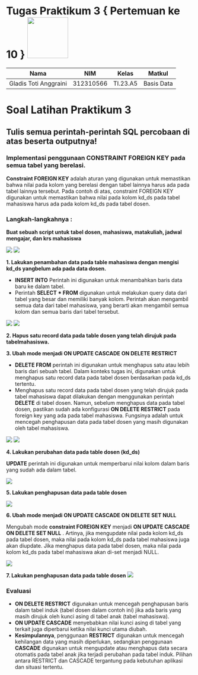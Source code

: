 # Tugas Praktikum 3 { Pertemuan ke 10 } <img src=https://qph.fs.quoracdn.net/main-qimg-648763cc041459725b62108f4fdf5b91 width="110px" >
|**Nama**|**NIM**|**Kelas**|**Matkul**|
|----|---|-----|------|
|Gladis Toti Anggraini |312310566|TI.23.A5|Basis Data|

# Soal Latihan Praktikum 3
## Tulis semua perintah-perintah SQL percobaan di atas beserta outputnya!
### Implementasi penggunaan CONSTRAINT FOREIGN KEY pada semua tabel yang berelasi.

**Constraint FOREIGN KEY** adalah aturan yang digunakan untuk memastikan bahwa nilai pada kolom yang berelasi dengan tabel lainnya harus ada pada tabel lainnya tersebut. Pada contoh di atas, constraint FOREIGN KEY digunakan untuk memastikan bahwa nilai pada kolom kd_ds pada tabel mahasiswa harus ada pada kolom kd_ds pada tabel dosen.

### Langkah-langkahnya :

**Buat sebuah script untuk tabel dosen, mahasiswa, matakuliah, jadwal mengajar, dan krs mahasiswa**

<img src="ss/1.png">
<img src="ss/1.1.png">

**1. Lakukan penambahan data pada table mahasiswa dengan mengisi kd_ds yangbelum ada pada data dosen.**

- **INSERT INTO** Perintah ini digunakan untuk menambahkan baris data baru ke dalam tabel. 
- Perintah **SELECT * FROM** digunakan untuk melakukan query data dari tabel yang besar dan memiliki banyak kolom. Perintah akan mengambil semua data dari tabel mahasiswa, yang berarti akan mengambil semua kolom dan semua baris dari tabel tersebut.

<img src="ss/1.2.png">
<img src="ss/1.3.png">

**2. Hapus satu record data pada table dosen yang telah dirujuk pada tabelmahasiswa.**

**3. Ubah mode menjadi ON UPDATE CASCADE ON DELETE RESTRICT**

- **DELETE FROM** perintah ini digunakan untuk menghapus satu atau lebih baris dari sebuah tabel. Dalam konteks tugas ini, digunakan untuk menghapus satu record data pada tabel dosen berdasarkan pada kd_ds tertentu.
- Menghapus satu record data pada tabel dosen yang telah dirujuk pada tabel mahasiswa dapat dilakukan dengan menggunakan perintah **DELETE** di tabel dosen. Namun, sebelum menghapus data pada tabel dosen, pastikan sudah ada konfigurasi **ON DELETE RESTRICT** pada foreign key yang ada pada tabel mahasiswa. Fungsinya adalah untuk mencegah penghapusan data pada tabel dosen yang masih digunakan oleh tabel mahasiswa.

<img src="ss/3.png">
<img src="ss/2.png">

**4. Lakukan perubahan data pada table dosen (kd_ds)**

**UPDATE** perintah ini digunakan untuk memperbarui nilai kolom dalam baris yang sudah ada dalam tabel. 

<img src="ss/4.png">

**5. Lakukan penghapusan data pada table dosen**

<img src="ss/5.png">

**6. Ubah mode menjadi ON UPDATE CASCADE ON DELETE SET NULL**

Mengubah mode **constraint FOREIGN KEY** menjadi **ON UPDATE CASCADE ON DELETE SET NULL** . Artinya, jika mengupdate nilai pada kolom kd_ds pada tabel dosen, maka nilai pada kolom kd_ds pada tabel mahasiswa juga akan diupdate. Jika menghapus data pada tabel dosen, maka nilai pada kolom kd_ds pada tabel mahasiswa akan di-set menjadi NULL.

<img src="ss/6.png">

**7. Lakukan penghapusan data pada table dosen**
<img src="ss/7.png">

### Evaluasi
- **ON DELETE RESTRICT** digunakan untuk mencegah penghapusan baris dalam tabel induk (tabel dosen dalam contoh ini) jika ada baris yang masih dirujuk oleh kunci asing di tabel anak (tabel mahasiswa).
- **ON UPDATE CASCADE** menyebabkan nilai kunci asing di tabel yang terkait juga diperbarui ketika nilai kunci utama diubah.
- **Kesimpulannya**, penggunaan **RESTRICT** digunakan untuk mencegah kehilangan data yang masih diperlukan, sedangkan penggunaan **CASCADE** digunakan untuk mengupdate atau menghapus data secara otomatis pada tabel anak jika terjadi perubahan pada tabel induk. Pilihan antara RESTRICT dan CASCADE tergantung pada kebutuhan aplikasi dan situasi tertentu.
